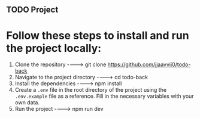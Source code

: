 ## TODO Project

# Follow these steps to install and run the project locally:

1. Clone the repository ----> git clone https://github.com/jjaavvii0/todo-back
2. Navigate to the project directory ----> cd todo-back
3. Install the dependencies ----> npm install
4. Create a `.env` file in the root directory of the project using the `.env.example` file as a reference. Fill in the necessary variables with your own data.
5. Run the project ----> npm run dev